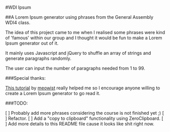 #WDI Ipsum

##A Lorem Ipsum generator using phrases from the General Assembly WDI4 class.


The idea of this project came to me when I realised some phrases were kind of 'famous' within our group and I thought it would be fun to make a Lorem Ipsum generator out of it.

It mainly uses Javascript and jQuery to shuffle an array of strings and generate paragraphs randomly.

The user can input the number of paragraphs needed from 1 to 99.


###Special thanks:

<a href="http://meowist.github.io/blog/2013/03/10/how-to-create-a-simple-lorem-ipsum-generator-with-javascript-and-jquery/">This tutorial</a> by <a href="http://github.com/meowist">meowist</a> really helped me so I encourage anyone willing to create a Lorem Ipsum generator to go read it.



###TODO:

[ ] Probably add more phrases considering the course is not finished yet ;)
[ ] Refactor.
[ ] Add a "copy to clipboard" functionality using ZeroClipboard.
[ ] Add more details to this README file cause it looks like shit right now.


